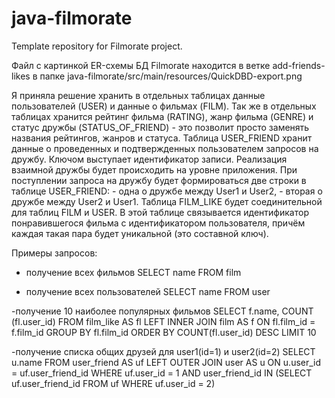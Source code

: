 # java-filmorate
Template repository for Filmorate project.

Файл с картинкой ER-схемы БД Filmorate находится в ветке add-friends-likes в папке 
java-filmorate/src/main/resources/QuickDBD-export.png

Я приняла решение хранить в отдельных таблицах данные пользователей (USER) и данные о фильмах (FILM).
Так же в отдельных таблицах хранится рейтинг фильма (RATING), жанр фильма (GENRE) и статус дружбы (STATUS_OF_FRIEND) - это позволит просто заменять названия рейтингов, жанров   и статуса.
Таблица USER_FRIEND хранит данные о проведенных и подтвержденных пользователем запросов на дружбу. Ключом выступает идентификатор записи.
Реализация взаимной дружбы будет происходить на уровне приложения. При поступлении запроса на дружбу будет формироваться две строки в таблице USER_FRIEND:
          - одна о дружбе между User1 и User2,
          - вторая о дружбе между User2 и User1.
Таблица FILM_LIKE будет соединительной для таблиц FILM и USER. В этой таблице связывается идентификатор понравившегося фильма с идентификатором пользователя, причём каждая такая пара будет уникальной (это составной ключ).

Примеры запросов:
 - получение всех фильмов 
 SELECT name
 FROM film
 
 - получение всех пользователей
 SELECT name
 FROM user
 
 -получение 10 наиболее популярных фильмов
 SELECT f.name,
        COUNT (fl.user_id)
 FROM film_like AS fl LEFT INNER JOIN film AS f ON fl.film_id = f.film_id
 GROUP BY fl.film_id
 ORDER BY COUNT(fl.user_id) DESC
 LIMIT 10
 
 -получение списка общих друзей для user1(id=1) и user2(id=2)
 SELECT u.name
 FROM user_friend AS uf
 LEFT OUTER JOIN user AS u ON u.user_id = uf.user_friend_id
 WHERE uf.user_id = 1
 AND user_friend_id IN (SELECT uf.user_friend_id
                          FROM uf
                          WHERE uf.user_id = 2)
 
 
 
 
 


